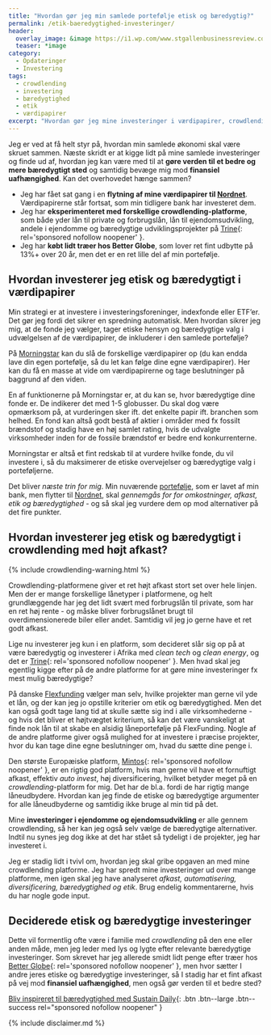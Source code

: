 ```yaml
---
title: "Hvordan gør jeg min samlede portefølje etisk og bæredygtig?"
permalink: /etik-baeredygtighed-investeringer/
header:
  overlay_image: &image https://i1.wp.com/www.stgallenbusinessreview.com/wp-content/uploads/2016/07/investment-3.jpg?fit=1600%2C1066
  teaser: *image
category:
  - Opdateringer
  - Investering
tags:
  - crowdlending
  - investering
  - bæredygtighed
  - etik
  - værdipapirer
excerpt: "Hvordan gør jeg mine investeringer i værdipapirer, crowdlending og ejendomme etiske og bæredygtige?"
---
```


Jeg er ved at få helt styr på, hvordan min samlede økonomi skal være skruet sammen. Næste skridt er at kigge lidt på mine samlede investeringer og finde ud af, hvordan jeg kan være med til at **gøre verden til et bedre og mere bæredygtigt sted** og samtidig bevæge mig mod **finansiel uafhængighed**. Kan det overhovedet hænge sammen?

- Jeg har fået sat gang i en **flytning af mine værdipapirer til [Nordnet](/go/nordnet/)**. Værdipapirerne står fortsat, som min tidligere bank har investeret dem.
- Jeg har **eksperimenteret med forskellige crowdlending-platforme**, som både yder lån til private og forbrugslån, lån til ejendomsudvikling, andele i ejendomme og bæredygtige udviklingsprojekter på [Trine](/go/trine/){: rel='sponsored nofollow noopener' }.
- Jeg har **købt lidt træer hos Better Globe**, som lover ret fint udbytte på 13%+ over 20 år, men det er en ret lille del af min portefølje.

## Hvordan investerer jeg etisk og bæredygtigt i værdipapirer

Min strategi er at investere i investeringsforeninger, indexfonde eller ETF’er. Det gør jeg fordi det sikrer en spredning automatisk. Men hvordan sikrer jeg mig, at de fonde jeg vælger, tager etiske hensyn og bæredygtige valg i udvælgelsen af de værdipapirer, de inkluderer i den samlede portefølje?

På [Morningstar](http://www.morningstar.dk/dk/) kan du slå de forskellige værdipapirer op (du kan endda lave din egen portefølje, så du let kan følge dine egne værdipapirer). Her kan du få en masse at vide om værdipapirerne og tage beslutninger på baggrund af den viden.

En af funktionerne på Morningstar er, at du kan se, hvor bæredygtige dine fonde er. De indikerer det med 1-5 globusser. Du skal dog være opmærksom på, at vurderingen sker ift. det enkelte papir ift. branchen som helhed. En fond kan altså godt bestå af aktier i områder med fx fossilt brændstof og stadig have en høj samlet rating, hvis de udvalgte virksomheder inden for de fossile brændstof er bedre end konkurrenterne.

Morningstar er altså et fint redskab til at vurdere hvilke fonde, du vil investere i, så du maksimerer de etiske overvejelser og bæredygtige valg i porteføljerne.

Det bliver _næste trin for mig_. Min nuværende [portefølje](/portfolio/), som er lavet af min bank, men flytter til [Nordnet](/go/nordnet/), skal _gennemgås for for omkostninger, afkast, etik og bæredygtighed_ - og så skal jeg vurdere dem op mod alternativer på det fire punkter.

## Hvordan investerer jeg etisk og bæredygtigt i crowdlending med højt afkast?

{% include crowdlending-warning.html %}

Crowdlending-platformene giver et ret højt afkast stort set over hele linjen. Men der er mange forskellige lånetyper i platformene, og helt grundlæggende har jeg det lidt svært med forbrugslån til private, som har en ret høj rente - og måske bliver forbrugslånet brugt til overdimensionerede biler eller andet. Samtidig vil jeg jo gerne have et ret godt afkast.

Lige nu investerer jeg kun i en platform, som decideret slår sig op på at være bæredygtig og investerer i Afrika med _clean tech_ og _clean energy_, og det er [Trine](/go/trine/){: rel='sponsored nofollow noopener' }. Men hvad skal jeg egentlig kigge efter på de andre platforme for at gøre mine investeringer fx mest mulig bæredygtige?

På danske [Flexfunding](/platform/flexfunding/) vælger man selv, hvilke projekter man gerne vil yde et lån, og der kan jeg jo opstille kriterier om etik og bæredygtighed. Men det kan også godt tage lang tid at skulle sætte sig ind i alle virksomhederne - og hvis det bliver et højtvægtet kriterium, så kan det være vanskeligt at finde nok lån til at skabe en alsidig låneportefølje på FlexFunding. Nogle af de andre platforme giver også mulighed for at investere i præcise projekter, hvor du kan tage dine egne beslutninger om, hvad du sætte dine penge i.

Den største Europæiske platform, [Mintos](/go/mintos/){: rel='sponsored nofollow noopener' }, er en rigtig god platform, hvis man gerne vil have et fornuftigt afkast, effektiv _auto invest_, høj diversificering, hvilket betyder meget på en _crowdlending_-platform for mig. Det har de bl.a. fordi de har rigtig mange låneudbydere. Hvordan kan jeg finde de etiske og bæredygtige argumenter for alle låneudbyderne og samtidig ikke bruge al min tid på det.

Mine **investeringer i ejendomme og ejendomsudvikling** er alle gennem crowdlending, så her kan jeg også selv vælge de bæredygtige alternativer. Indtil nu synes jeg dog ikke at det har stået så tydeligt i de projekter, jeg har investeret i.

Jeg er stadig lidt i tvivl om, hvordan jeg skal gribe opgaven an med mine crowdlending platforme. Jeg har spredt mine investeringer ud over mange platforme, men igen skal jeg have analyseret _afkast, automatisering, diversificering, bæredygtighed og etik_. Brug endelig kommentarerne, hvis du har nogle gode input.

## Deciderede etisk og bæredygtige investeringer

Dette vil formentlig ofte være i familie med _crowdlending_ på den ene eller anden måde, men jeg leder med lys og lygte efter relevante bæredygtige investeringer. Som skrevet har jeg allerede smidt lidt penge efter træer hos [Better Globe](/go/betterglobe/){: rel='sponsored nofollow noopener' }, men hvor sætter I andre jeres etiske og bæredygtige investeringer, så I stadig har et fint afkast på vej mod **finansiel uafhængighed**, men også gør verden til et bedre sted?

[Bliv inspireret til bæredygtighed med Sustain Daily](https://www.partner-ads.com/dk/klikbanner.php?partnerid=28187&bannerid=60256){: .btn .btn--large .btn--success rel="sponsored nofollow noopener" }

{% include disclaimer.md %}
